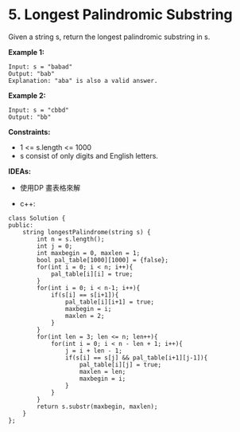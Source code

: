 # 5. Longest Palindromic Substring
Given a string s, return the longest palindromic substring in s.

**Example 1:**
```
Input: s = "babad"
Output: "bab"
Explanation: "aba" is also a valid answer.
```
**Example 2:**
```
Input: s = "cbbd"
Output: "bb"
```
**Constraints:**
* 1 <= s.length <= 1000
* s consist of only digits and English letters.

**IDEAs:**
* 使用DP 畫表格來解

* c++:
```
class Solution {
public:
    string longestPalindrome(string s) {
        int n = s.length(); 
        int j = 0;
        int maxbegin = 0, maxlen = 1;
        bool pal_table[1000][1000] = {false};
        for(int i = 0; i < n; i++){
            pal_table[i][i] = true;
        }
        for(int i = 0; i < n-1; i++){
            if(s[i] == s[i+1]){
                pal_table[i][i+1] = true;
                maxbegin = i;
                maxlen = 2;
            }
        }
        for(int len = 3; len <= n; len++){
            for(int i = 0; i < n - len + 1; i++){
                j = i + len - 1;
                if(s[i] == s[j] && pal_table[i+1][j-1]){
                    pal_table[i][j] = true;
                    maxlen = len;
                    maxbegin = i;
                }
            }
        }
        return s.substr(maxbegin, maxlen);
    }
};
```

